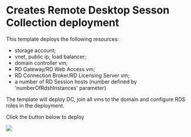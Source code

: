 # Creates Remote Desktop Sesson Collection deployment

This template deploys the following resources:

<ul><li>storage account;</li><li>vnet, public ip, load balancer;</li><li>domain controller vm;</li><li>RD Gateway/RD Web Access vm;</li><li>RD Connection Broker/RD Licensing Server vm;</li><li>a number of RD Session hosts (number defined by 'numberOfRdshInstances' parameter)</li></ul>

The template will deploy DC, join all vms to the domain and configure RDS roles in the deployment.

Click the button below to deploy

<a href="https://portal.azure.com/#create/Microsoft.Template/uri/https%3A%2F%2Fraw.githubusercontent.com%2FErezPasternak%2Fazure-quickstart-templates%2FEricomConnect%2Fec-deployment%2Fazuredeploy.json" target="_blank">
    <img src="http://azuredeploy.net/deploybutton.png"/>
</a>
